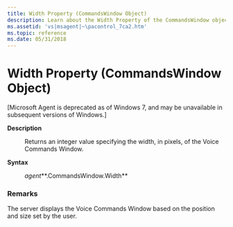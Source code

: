 ```yaml
---
title: Width Property (CommandsWindow Object)
description: Learn about the Width Property of the CommandsWindow object, which returns an integer value specifying the width, in pixels, of the Voice Commands Window.
ms.assetid: 'vs|msagent|~\pacontrol_7ca2.htm'
ms.topic: reference
ms.date: 05/31/2018
---
```


# Width Property (CommandsWindow Object)

\[Microsoft Agent is deprecated as of Windows 7, and may be unavailable in subsequent versions of Windows.\]

<dl> <dt>

<span id="Description"></span><span id="description"></span><span id="DESCRIPTION"></span>**Description**
</dt> <dd>

Returns an integer value specifying the width, in pixels, of the Voice Commands Window.

</dd> <dt>

<span id="Syntax_"></span><span id="syntax_"></span><span id="SYNTAX_"></span>**Syntax** 
</dt> <dd>

*agent***.CommandsWindow.Width**

</dd> </dl>

### Remarks

The server displays the Voice Commands Window based on the position and size set by the user.

 

 




